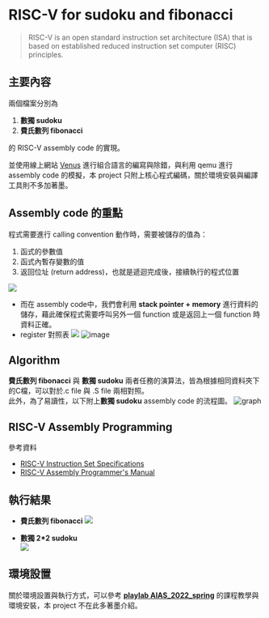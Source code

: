 # RISC-V for sudoku and fibonacci
>RISC-V is an open standard instruction set architecture (ISA) that is based on established reduced instruction set computer (RISC) principles.
## 主要內容
兩個檔案分別為
1. **數獨 sudoku**
2. **費氏數列 fibonacci**

的 RISC-V assembly code 的實現。

並使用線上網站 [Venus](https://www.kvakil.me/venus/) 進行組合語言的編寫與除錯，與利用 qemu 進行 assembly code 的模擬，本 project 只附上核心程式編碼，關於環境安裝與編譯工具則不多加著墨。

## Assembly code 的重點
程式需要進行 calling convention 動作時，需要被儲存的值為：
1. 函式的參數值
2. 函式內暫存變數的值
3. 返回位址 (return address)，也就是遞迴完成後，接續執行的程式位置

![](https://playlab.computing.ncku.edu.tw:3001/uploads/upload_7646564d47a7c6b5b6365293a764fd37.png)
- 而在 assembly code中，我們會利用 **stack pointer + memory** 進行資料的儲存，藉此確保程式需要呼叫另外一個 function 或是返回上一個  function 時資料正確。
- register 對照表
![](https://playlab.computing.ncku.edu.tw:3001/uploads/upload_677e12f403993b93e2be2c308b3819d1.png)
![image](https://user-images.githubusercontent.com/62500402/158007865-18b495de-b1a2-4473-b0ba-404602ca3400.png)


## Algorithm
**費氏數列 fibonacci** 與 **數獨 sudoku** 兩者任務的演算法，皆為根據相同資料夾下的C檔，可以對於.c file 與 .S file 兩相對照。  
此外，為了易讀性，以下附上**數獨 sudoku** assembly code 的流程圖。
![graph](https://user-images.githubusercontent.com/62500402/158010523-a0489eb9-b433-4c42-b97f-72a4cf730377.png)


## RISC-V Assembly Programming
參考資料
- [RISC-V Instruction Set Specifications](https://msyksphinz-self.github.io/riscv-isadoc/html/index.html)
- [RISC-V Assembly Programmer's Manual](https://github.com/riscv-non-isa/riscv-asm-manual/blob/master/riscv-asm.md)

## 執行結果
- **費氏數列 fibonacci**
![](https://playlab.computing.ncku.edu.tw:3001/uploads/upload_7f9cd8a8b384680d82f4e02923d08171.jpg)

- **數獨 2\*2 sudoku**  
![](https://playlab.computing.ncku.edu.tw:3001/uploads/upload_2a517798287cfd7b1d2fe468ee439bb0.png)

## 環境設置
關於環境設置與執行方式，可以參考 [**playlab AIAS_2022_spring**](https://playlab.computing.ncku.edu.tw/AIAS_2022_spring.html) 的課程教學與環境安裝，本 project 不在此多著墨介紹。
